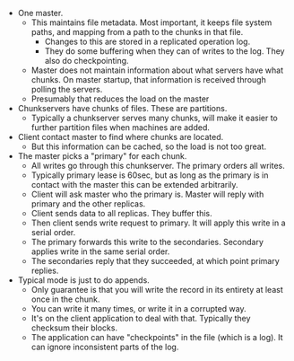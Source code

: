 * One master.
    * This maintains file metadata. Most important, it keeps file
      system paths, and mapping from a path to the chunks in that
      file.
        * Changes to this are stored in a replicated operation log.
        * They do some buffering when they can of writes to the
          log. They also do checkpointing.
    * Master does not maintain information about what servers have
      what chunks. On master startup, that information is received
      through polling the servers.
    * Presumably that reduces the load on the master
* Chunkservers have chunks of files. These are partitions.
    * Typically a chunkserver serves many chunks, will make it easier
      to further partition files when machines are added.
* Client contact master to find where chunks are located.
    * But this information can be cached, so the load is not too
      great.
* The master picks a "primary" for each chunk.
    * All writes go through this chunkserver. The primary orders all
      writes.
    * Typically primary lease is 60sec, but as long as the primary is
      in contact with the master this can be extended arbitrarily.
    * Client will ask master who the primary is. Master will reply
      with primary and the other replicas.
    * Client sends data to all replicas. They buffer this.
    * Then client sends write request to primary. It will apply this
      write in a serial order.
    * The primary forwards this write to the secondaries. Secondary
      applies write in the same serial order.
    * The secondaries reply that they succeeded, at which point
      primary replies.
* Typical mode is just to do appends.
    * Only guarantee is that you will write the record in its entirety
      at least once in the chunk.
    * You can write it many times, or write it in a corrupted way.
    * It's on the client application to deal with that. Typically they
      checksum their blocks.
    * The application can have "checkpoints" in the file (which is a
      log). It can ignore inconsistent parts of the log.
